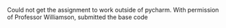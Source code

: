 Could not get the assignment to work outside of pycharm. With permission of Professor Williamson, submitted the base code 
